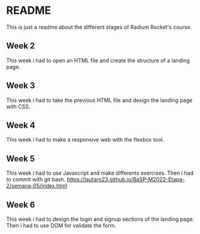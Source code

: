 # README

This is just a readme about the different stages of Radium Rocket's course.

## Week 2

This week i had to open an HTML file and create the structure of a landing page.

## Week 3

This week i had to take the previous HTML file and design the landing page with CSS.

## Week 4

This week i had to make a responsive web with the flexbox tool.

## Week 5

This week i had to use Javascript and make differents exercises. Then i had to commit with git bash.
https://lautaro23.github.io/BaSP-M2022-Etapa-2/semana-05/index.html

## Week 6

This week i had to design the login and signup sections of the landing page. Then i had to use DOM for validate the form.


